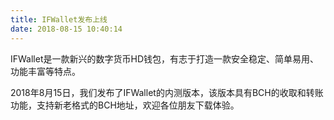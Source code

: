 ```yaml
---
title: IFWallet发布上线 
date: 2018-08-15 10:40:14
---
```

IFWallet是一款新兴的数字货币HD钱包，有志于打造一款安全稳定、简单易用、功能丰富等特点。

2018年8月15日，我们发布了IFWallet的内测版本，该版本具有BCH的收取和转账功能，支持新老格式的BCH地址，欢迎各位朋友下载体验。

